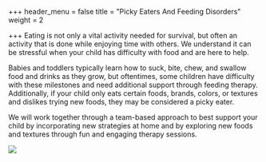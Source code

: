 +++
header_menu = false
title = "Picky Eaters And Feeding Disorders"
weight = 2

+++
Eating is not only a vital activity needed for survival, but often an activity that is done while enjoying time with others. We understand it can be stressful when your child has difficulty with food and are here to help. 

Babies and toddlers typically learn how to suck, bite, chew, and swallow food and drinks as they grow, but oftentimes, some children have difficulty with these milestones and need additional support through feeding therapy. Additionally, if your child only eats certain foods, brands, colors, or textures and dislikes trying new foods, they may be considered a picky eater.

We will work together through a team-based approach to best support your child by incorporating new strategies at home and by exploring new foods and textures through fun and engaging therapy sessions.

![](/uploads/pexels-any-lane-5727972.jpg)